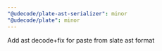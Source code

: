 ```yaml
---
"@udecode/plate-ast-serializer": minor
"@udecode/plate": minor
---
```


Add ast decode+fix for paste from slate ast format
